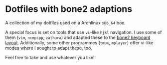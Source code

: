 Dotfiles with bone2 adaptions
=============================

A collection of my dotfiles used on a Archlinux `x86_64` box.

A special focus is set on tools that use `vi`-like `hjkl` navigation. I use some of them (`vim`, 
`ncmpcpp`, `zathura`) and adapted these to the [bone2 keyboard layout][1]. Additionally, some other 
programmes (`tmux`, `mplayer`) offer vi-like modes where I sought to adapt these, too.

 Feel free to take and use whatever you like!

[1]: http://wiki.neo-layout.org/wiki/Bone2
